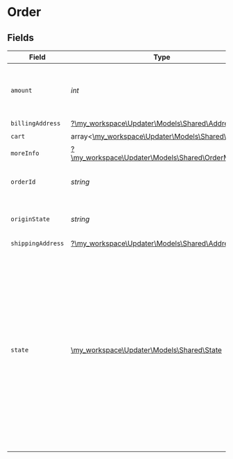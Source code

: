 # Order


## Fields

| Field                                                                                                                                                                                                                              | Type                                                                                                                                                                                                                               | Required                                                                                                                                                                                                                           | Description                                                                                                                                                                                                                        | Example                                                                                                                                                                                                                            |
| ---------------------------------------------------------------------------------------------------------------------------------------------------------------------------------------------------------------------------------- | ---------------------------------------------------------------------------------------------------------------------------------------------------------------------------------------------------------------------------------- | ---------------------------------------------------------------------------------------------------------------------------------------------------------------------------------------------------------------------------------- | ---------------------------------------------------------------------------------------------------------------------------------------------------------------------------------------------------------------------------------- | ---------------------------------------------------------------------------------------------------------------------------------------------------------------------------------------------------------------------------------- |
| `amount`                                                                                                                                                                                                                           | *int*                                                                                                                                                                                                                              | :heavy_check_mark:                                                                                                                                                                                                                 | Total amount the buyer must pay or already paid for the this order.                                                                                                                                                                | 5000                                                                                                                                                                                                                               |
| `billingAddress`                                                                                                                                                                                                                   | [?\my_workspace\Updater\Models\Shared\Address](../../models/shared/Address.md)                                                                                                                                                     | :heavy_minus_sign:                                                                                                                                                                                                                 | N/A                                                                                                                                                                                                                                |                                                                                                                                                                                                                                    |
| `cart`                                                                                                                                                                                                                             | array<[\my_workspace\Updater\Models\Shared\Cart](../../models/shared/Cart.md)>                                                                                                                                                     | :heavy_check_mark:                                                                                                                                                                                                                 | N/A                                                                                                                                                                                                                                |                                                                                                                                                                                                                                    |
| `moreInfo`                                                                                                                                                                                                                         | [?\my_workspace\Updater\Models\Shared\OrderMoreInfo](../../models/shared/OrderMoreInfo.md)                                                                                                                                         | :heavy_minus_sign:                                                                                                                                                                                                                 | N/A                                                                                                                                                                                                                                |                                                                                                                                                                                                                                    |
| `orderId`                                                                                                                                                                                                                          | *string*                                                                                                                                                                                                                           | :heavy_check_mark:                                                                                                                                                                                                                 | N/A                                                                                                                                                                                                                                | e8712454-747c-4305-8c74-76cc3acd452a                                                                                                                                                                                               |
| `originState`                                                                                                                                                                                                                      | *string*                                                                                                                                                                                                                           | :heavy_check_mark:                                                                                                                                                                                                                 | Local state obtained from the origin.                                                                                                                                                                                              | processing                                                                                                                                                                                                                         |
| `shippingAddress`                                                                                                                                                                                                                  | [?\my_workspace\Updater\Models\Shared\Address](../../models/shared/Address.md)                                                                                                                                                     | :heavy_minus_sign:                                                                                                                                                                                                                 | N/A                                                                                                                                                                                                                                |                                                                                                                                                                                                                                    |
| `state`                                                                                                                                                                                                                            | [\my_workspace\Updater\Models\Shared\State](../../models/shared/State.md)                                                                                                                                                          | :heavy_check_mark:                                                                                                                                                                                                                 | Represent the current state of the cart. Local cart states must be translated to these generic states in order to all e-commerces and management software and other kinds of software to understand the current state of the cart. |                                                                                                                                                                                                                                    |
